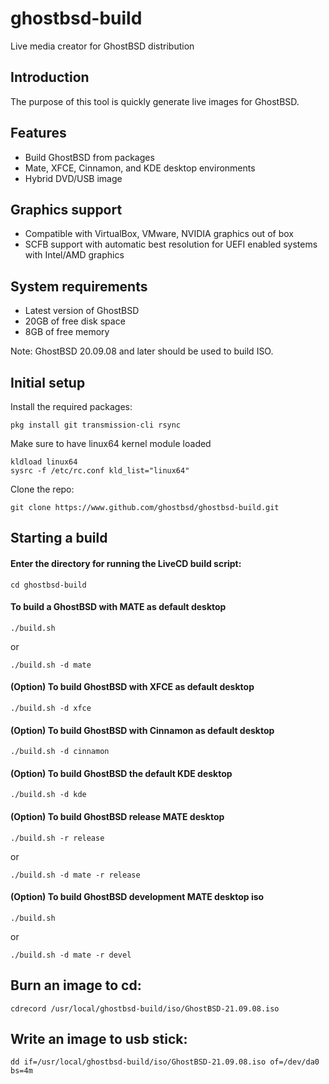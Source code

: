 ghostbsd-build
==============
Live media creator for GhostBSD distribution

## Introduction
The purpose of this tool is quickly generate live images for GhostBSD.

## Features
* Build GhostBSD from packages
* Mate, XFCE, Cinnamon, and KDE desktop environments
* Hybrid DVD/USB image

## Graphics support
* Compatible with VirtualBox, VMware, NVIDIA graphics out of box
* SCFB support with automatic best resolution for UEFI enabled systems with Intel/AMD graphics

## System requirements
* Latest version of GhostBSD 
* 20GB of free disk space
* 8GB of free memory

Note: GhostBSD 20.09.08 and later should be used to build ISO.

## Initial setup
Install the required packages:
```
pkg install git transmission-cli rsync
```
Make sure to have linux64 kernel module loaded
```
kldload linux64
sysrc -f /etc/rc.conf kld_list="linux64"
```
Clone the repo:
```
git clone https://www.github.com/ghostbsd/ghostbsd-build.git
```
## Starting a build
#### Enter the directory for running the LiveCD build script:
```
cd ghostbsd-build
```

#### To build a GhostBSD with __MATE__ as default desktop
```
./build.sh
```
or
```
./build.sh -d mate
```

#### (Option) To build GhostBSD with __XFCE__ as default desktop
```
./build.sh -d xfce
```   

#### (Option) To build GhostBSD with __Cinnamon__ as default desktop
```
./build.sh -d cinnamon
```   

#### (Option) To build GhostBSD the default __KDE__ desktop
```
./build.sh -d kde
```    

#### (Option) To build GhostBSD release __MATE__ desktop
```
./build.sh -r release
```
or
```
./build.sh -d mate -r release
```

#### (Option) To build GhostBSD development __MATE__ desktop iso
```
./build.sh
```
or 
```
./build.sh -d mate -r devel
```

## Burn an image to cd:
```
cdrecord /usr/local/ghostbsd-build/iso/GhostBSD-21.09.08.iso
```

## Write an image to usb stick:
```
dd if=/usr/local/ghostbsd-build/iso/GhostBSD-21.09.08.iso of=/dev/da0 bs=4m
```
